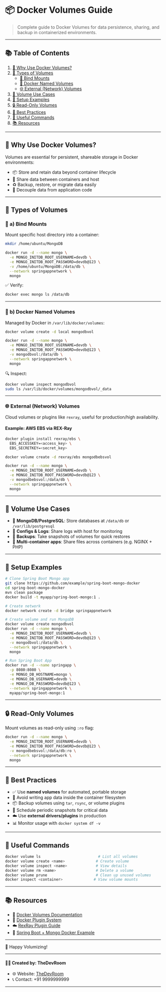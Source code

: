 # 📦 Docker Volumes Guide

> Complete guide to Docker Volumes for data persistence, sharing, and backup in containerized environments.

---

## 📚 Table of Contents

1. [🧐 Why Use Docker Volumes?](#-why-use-docker-volumes)
2. [🧱 Types of Volumes](#-types-of-volumes)
   - [🔗 Bind Mounts](#a-bind-mounts)
   - [📁 Docker Named Volumes](#b-docker-named-volumes)
   - [🌐 External (Network) Volumes](#-external-network-volumes)
3. [💾 Volume Use Cases](#-volume-use-cases)
4. [🧪 Setup Examples](#-setup-examples)
5. [🔒 Read-Only Volumes](#-read-only-volumes)
6. [🧠 Best Practices](#-best-practices)
7. [🧰 Useful Commands](#-useful-commands)
8. [📚 Resources](#-resources)

---

## 🧐 Why Use Docker Volumes?

Volumes are essential for persistent, shareable storage in Docker environments:

- 📦 Store and retain data beyond container lifecycle
- 🔄 Share data between containers and host
- ♻️ Backup, restore, or migrate data easily
- 🚀 Decouple data from application code

---

## 🧱 Types of Volumes

### 🔗 a) Bind Mounts

Mount specific host directory into a container:

```bash
mkdir /home/ubuntu/MongoDB

docker run -d --name mongo \
  -e MONGO_INITDB_ROOT_USERNAME=devdb \
  -e MONGO_INITDB_ROOT_PASSWORD=devdb@123 \
  -v /home/ubuntu/MongoDB:/data/db \
  --network springappnetwork \
  mongo
```

✅ Verify:

```bash
docker exec mongo ls /data/db
```

---

### 📁 b) Docker Named Volumes

Managed by Docker in `/var/lib/docker/volumes`:

```bash
docker volume create -d local mongodbvol

docker run -d --name mongo \
  -e MONGO_INITDB_ROOT_USERNAME=devdb \
  -e MONGO_INITDB_ROOT_PASSWORD=devdb@123 \
  -v mongodbvol:/data/db \
  --network springappnetwork \
  mongo
```

🔍 Inspect:

```bash
docker volume inspect mongodbvol
sudo ls /var/lib/docker/volumes/mongodbvol/_data
```

---

### 🌐 External (Network) Volumes

Cloud volumes or plugins like `rexray`, useful for production/high availability.

#### Example: AWS EBS via REX-Ray

```bash
docker plugin install rexray/ebs \
  EBS_ACCESSKEY=<access_key> \
  EBS_SECRETKEY=<secret_key>

docker volume create -d rexray/ebs mongodbebsvol

docker run -d --name mongo \
  -e MONGO_INITDB_ROOT_USERNAME=devdb \
  -e MONGO_INITDB_ROOT_PASSWORD=devdb@123 \
  -v mongodbebsvol:/data/db \
  --network springappnetwork \
  mongo
```

---

## 💾 Volume Use Cases

- 🧠 **MongoDB/PostgreSQL**: Store databases at `/data/db` or `/var/lib/postgresql`
- 📑 **Configs & Logs**: Share logs with host for monitoring
- 🔄 **Backups**: Take snapshots of volumes for quick restores
- 🤝 **Multi-container apps**: Share files across containers (e.g. NGINX + PHP)

---

## 🧪 Setup Examples

```bash
# Clone Spring Boot Mongo app
git clone https://github.com/example/spring-boot-mongo-docker
cd spring-boot-mongo-docker
mvn clean package
docker build -t myapp/spring-boot-mongo:1 .

# Create network
docker network create -d bridge springappnetwork

# Create volume and run MongoDB
docker volume create mongodbvol
docker run -d --name mongo \
  -e MONGO_INITDB_ROOT_USERNAME=devdb \
  -e MONGO_INITDB_ROOT_PASSWORD=devdb@123 \
  -v mongodbvol:/data/db \
  --network springappnetwork \
  mongo

# Run Spring Boot App
docker run -d --name springapp \
  -p 8080:8080 \
  -e MONGO_DB_HOSTNAME=mongo \
  -e MONGO_DB_USERNAME=devdb \
  -e MONGO_DB_PASSWORD=devdb@123 \
  --network springappnetwork \
  myapp/spring-boot-mongo:1
```

---

## 🔒 Read-Only Volumes

Mount volumes as read-only using `:ro` flag:

```bash
docker run -d --name mongo \
  -e MONGO_INITDB_ROOT_USERNAME=devdb \
  -e MONGO_INITDB_ROOT_PASSWORD=devdb@123 \
  -v mongodbebsvol:/data/db:ro \
  --network springappnetwork \
  mongo
```

---

## 🧠 Best Practices

- ✅ Use **named volumes** for automated, portable storage
- 🚫 Avoid writing app data inside the container filesystem
- 📦 Backup volumes using `tar`, `rsync`, or volume plugins
- 🔄 Schedule periodic snapshots for critical data
- ☁️ Use **external drivers/plugins** in production
- 📊 Monitor usage with `docker system df -v`

---

## 🧰 Useful Commands

```bash
docker volume ls                          # List all volumes
docker volume create <name>              # Create volume
docker volume inspect <name>             # View details
docker volume rm <name>                  # Delete a volume
docker volume prune                      # Clean up unused volumes
docker inspect <container>              # View volume mounts
```

---

## 📚 Resources

- 📘 [Docker Volumes Documentation](https://docs.docker.com/storage/volumes/)
- 🔌 [Docker Plugin System](https://docs.docker.com/engine/extend/plugins/)
- ☁️ [RexRay Plugin Guide](https://rexray.readthedocs.io/)
- 🧪 [Spring Boot + Mongo Docker Example](https://github.com/example/spring-boot-mongo-docker)

---

🚀 Happy Volumizing!

---
#### 👨‍💻 Created by: TheDevRoom

- 🌐 Website: [TheDevRoom](https://github.com/localhost-devel/localhost-devel/blob/master/README.md)
- 📞 Contact: +91 9999999999
---